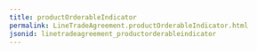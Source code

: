 ```yaml
---
title: productOrderableIndicator
permalink: LineTradeAgreement.productOrderableIndicator.html
jsonid: linetradeagreement_productorderableindicator
---
```

